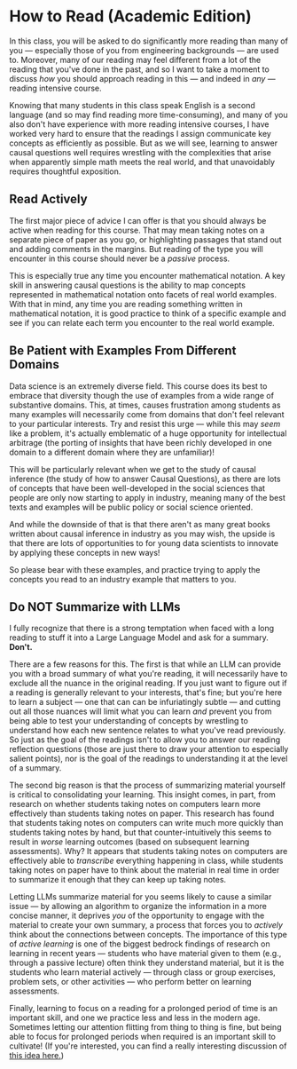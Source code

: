 # How to Read (Academic Edition)

In this class, you will be asked to do significantly more reading than many of you — especially those of you from engineering backgrounds — are used to. Moreover, many of our reading may feel different from a lot of the reading that you've done in the past, and so I want to take a moment to discuss *how* you should approach reading in this — and indeed in *any* — reading intensive course.

Knowing that many students in this class speak English is a second language (and so may find reading more time-consuming), and many of you also don't have experience with more reading intensive courses, I have worked very hard to ensure that the readings I assign communicate key concepts as efficiently as possible. But as we will see, learning to answer causal questions well requires wrestling with the complexities that arise when apparently simple math meets the real world, and that unavoidably requires thoughtful exposition.

## Read Actively

The first major piece of advice I can offer is that you should always be active when reading for this course. That may mean taking notes on a separate piece of paper as you go, or highlighting passages that stand out and adding comments in the margins. But reading of the type you will encounter in this course should never be a *passive* process.

This is especially true any time you encounter mathematical notation. A key skill in answering causal questions is the ability to map concepts represented in mathematical notation onto facets of real world examples. With that in mind, any time you are reading something written in mathematical notation, it is good practice to think of a specific example and see if you can relate each term you encounter to the real world example.

## Be Patient with Examples From Different Domains

Data science is an extremely diverse field. This course does its best to embrace that diversity though the use of examples from a wide range of substantive domains. This, at times, causes frustration among students as many examples will necessarily come from domains that don't feel relevant to your particular interests. Try and resist this urge — while this may *seem* like a problem, it's actually emblematic of a huge opportunity for intellectual arbitrage (the porting of insights that have been richly developed in one domain to a different domain where they are unfamiliar)!

This will be particularly relevant when we get to the study of causal inference (the study of how to answer Causal Questions), as there are lots of concepts that have been well-developed in the social sciences that people are only now starting to apply in industry, meaning many of the best texts and examples will be public policy or social science oriented.

And while the downside of that is that there aren't as many great books written about causal inference in industry as you may wish, the upside is that there are lots of opportunities to for young data scientists to innovate by applying these concepts in new ways!

So please bear with these examples, and practice trying to apply the concepts you read to an industry example that matters to you.

## Do NOT Summarize with LLMs

I fully recognize that there is a strong temptation when faced with a long reading to stuff it into a Large Language Model and ask for a summary. **Don't.**

There are a few reasons for this. The first is that while an LLM can provide you with a broad summary of what you're reading, it will necessarily have to exclude all the nuance in the original reading. If you just want to figure out if a reading is generally relevant to your interests, that's fine; but you're here to learn a subject — one that can can be infuriatingly subtle — and cutting out all those nuances will limit what you can learn *and* prevent you from being able to test your understanding of concepts by wrestling to understand how each new sentence relates to what you've read previously. So just as the goal of the readings isn't to allow you to answer our reading reflection questions (those are just there to draw your attention to especially salient points), nor is the goal of the readings to understanding it at the level of a summary.

The second big reason is that the process of summarizing material yourself is critical to consolidating your learning. This insight comes, in part, from research on whether students taking notes on computers learn more effectively than students taking notes on paper. This research has found that students taking notes on computers can write much more quickly than students taking notes by hand, but that counter-intuitively this seems to result in *worse* learning outcomes (based on subsequent learning assessments). Why? It appears that students taking notes on computers are effectively able to *transcribe* everything happening in class, while students taking notes on paper have to think about the material in real time in order to summarize it enough that they can keep up taking notes.

Letting LLMs summarize material for you seems likely to cause a similar issue — by allowing an algorithm to organize the information in a more concise manner, it deprives *you* of the opportunity to engage with the material to create your own summary, a process that forces you to *actively* think about the connections between concepts. The importance of this type of *active learning* is one of the biggest bedrock findings of research on learning in recent years — students who have material given to them (e.g., through a passive lecture) often think they understand material, but it is the students who learn material actively — through class or group exercises, problem sets, or other activities — who perform better on learning assessments.

Finally, learning to focus on a reading for a prolonged period of time is an important skill, and one we practice less and less in the modern age. Sometimes letting our attention flitting from thing to thing is fine, but being able to focus for prolonged periods when required is an important skill to cultivate! (If you're interested, you can find a really interesting discussion of [this idea here.](https://www.nytimes.com/2022/11/22/opinion/ezra-klein-podcast-maryanne-wolf.html))
